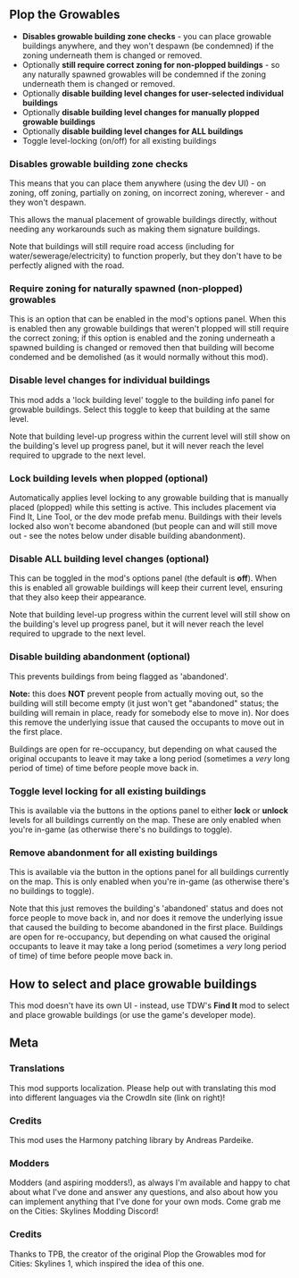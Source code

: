 ## Plop the Growables
- **Disables growable building zone checks** - you can place growable buildings anywhere, and they won't despawn (be condemned) if the zoning underneath them is changed or removed.
- Optionally **still require correct zoning for non-plopped buildings** - so any naturally spawned growables will be condemned if the zoning underneath them is changed or removed.
- Optionally **disable building level changes for user-selected individual buildings**
- Optionally **disable building level changes for manually plopped growable buildings**
- Optionally **disable building level changes for ALL buildings**
- Toggle level-locking (on/off) for all existing buildings

### Disables growable building zone checks
This means that you can place them anywhere (using the dev UI) - on zoning, off zoning, partially on zoning, on incorrect zoning, wherever - and they won't despawn.

This allows the manual placement of growable buildings directly, without needing any workarounds such as making them signature buildings.

Note that buildings will still require road access (including for water/sewerage/electricity) to function properly, but they don't have to be perfectly aligned with the road.

### Require zoning for naturally spawned (non-plopped) growables
This is an option that can be enabled in the mod's options panel.  When this is enabled then any growable buildings that weren't plopped will still require the correct zoning; if this option is enabled and the zoning underneath a spawned building is changed or removed then that building will become condemed and be demolished (as it would normally without this mod).

### Disable level changes for individual buildings
This mod adds a 'lock building level' toggle to the building info panel for growable buildings.  Select this toggle to keep that building at the same level.

Note that building level-up progress within the current level will still show on the building's level up progress panel, but it will never reach the level required to upgrade to the next level.

### Lock building levels when plopped (optional)
Automatically applies level locking to any growable building that is manually placed (plopped) while this setting is active.  This includes placement via Find It, Line Tool, or the dev mode prefab menu.  Buildings with their levels locked also won't become abandoned (but people can and will still move out - see the notes below under disable building abandonment).

### Disable ALL building level changes (optional)
This can be toggled in the mod's options panel (the default is **off**).  When this is enabled all growable buildings will keep their current level, ensuring that they also keep their appearance.

Note that building level-up progress within the current level will still show on the building's level up progress panel, but it will never reach the level required to upgrade to the next level.

### Disable building abandonment (optional)
This prevents buildings from being flagged as 'abandoned'.

**Note:** this does **NOT** prevent people from actually moving out, so the building will still become empty (it just won't get "abandoned" status; the building will remain in place, ready for somebody else to move in).   Nor does this remove the underlying issue that caused the occupants to move out in the first place.

Buildings are open for re-occupancy, but depending on what caused the original occupants to leave it may take a long period (sometimes a *very* long period of time) of time before people move back in.

### Toggle level locking for all existing buildings
This is available via the buttons in the options panel to either **lock** or **unlock** levels for all buildings currently on the map.  These are only enabled when you're in-game (as otherwise there's no buildings to toggle).

### Remove abandonment for all existing buildings
This is available via the button in the options panel for all buildings currently on the map.  This is only enabled when you're in-game (as otherwise there's no buildings to toggle).

Note that this just removes the building's 'abandoned' status and does not force people to move back in, and nor does it remove the underlying issue that caused the building to become abandoned in the first place.  Buildings are open for re-occupancy, but depending on what caused the original occupants to leave it may take a long period (sometimes a *very* long period of time) of time before people move back in.

## How to select and place growable buildings
This mod doesn't have its own UI - instead, use TDW's **Find It** mod to select and place growable buildings (or use the game's developer mode).

## Meta
### Translations
This mod supports localization. Please help out with translating this mod into different languages via the CrowdIn site (link on right)!

### Credits
This mod uses the Harmony patching library by Andreas Pardeike.

### Modders
Modders (and aspiring modders!), as always I'm available and happy to chat about what I've done and answer any questions, and also about how you can implement anything that I've done for your own mods. Come grab me on the Cities: Skylines Modding Discord!

### Credits
Thanks to TPB, the creator of the original Plop the Growables mod for Cities: Skylines 1, which inspired the idea of this one.